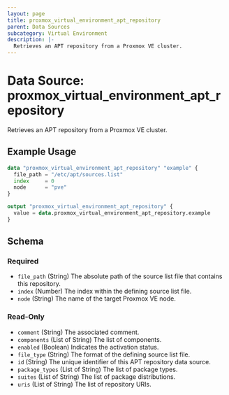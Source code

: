 ```yaml
---
layout: page
title: proxmox_virtual_environment_apt_repository
parent: Data Sources
subcategory: Virtual Environment
description: |-
  Retrieves an APT repository from a Proxmox VE cluster.
---
```


# Data Source: proxmox_virtual_environment_apt_repository

Retrieves an APT repository from a Proxmox VE cluster.

## Example Usage

```terraform
data "proxmox_virtual_environment_apt_repository" "example" {
  file_path = "/etc/apt/sources.list"
  index     = 0
  node      = "pve"
}

output "proxmox_virtual_environment_apt_repository" {
  value = data.proxmox_virtual_environment_apt_repository.example
}
```

<!-- schema generated by tfplugindocs -->
## Schema

### Required

- `file_path` (String) The absolute path of the source list file that contains this repository.
- `index` (Number) The index within the defining source list file.
- `node` (String) The name of the target Proxmox VE node.

### Read-Only

- `comment` (String) The associated comment.
- `components` (List of String) The list of components.
- `enabled` (Boolean) Indicates the activation status.
- `file_type` (String) The format of the defining source list file.
- `id` (String) The unique identifier of this APT repository data source.
- `package_types` (List of String) The list of package types.
- `suites` (List of String) The list of package distributions.
- `uris` (List of String) The list of repository URIs.
